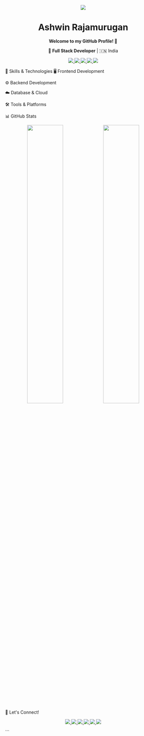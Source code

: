 <p align="center">
  <img src="https://github.com/Ashwin-Profile/blob/main/banner.png" />
</p>

<h1 align="center">Ashwin Rajamurugan</h1>
<p align="center">
  <b>Welcome to my GitHub Profile! 👋</b>  
</p>
<p align="center">
  🚀 <b>Full Stack Developer</b> | 🇮🇳 India  
</p>

<p align="center">
  <a href="https://github.com/Ashwin-Profile?tab=followers">
    <img src="https://img.shields.io/github/followers/Ashwin-Profile?label=FOLLOWERS&style=flat-square" />
  </a>
  <a href="https://www.linkedin.com/in/ashwin-rajamurugan-842aa9289/">
    <img src="https://img.shields.io/badge/LinkedIn-blue?style=flat-square&logo=linkedin" />
  </a>
  <a href="https://leetcode.com/u/Ashwin-2006">
    <img src="https://img.shields.io/badge/LeetCode-FFA116?style=flat-square&logo=leetcode&logoColor=white" />
  </a>
  <a href="https://www.hackerrank.com/rajaashwin2006">
    <img src="https://img.shields.io/badge/HackerRank-2EC866?style=flat-square&logo=hackerrank&logoColor=white" />
  </a>
  <a href="https://www.codechef.com/users/rajaashwin2006">
    <img src="https://img.shields.io/badge/CodeChef-5B4638?style=flat-square&logo=codechef&logoColor=white" />
  </a>
</p>


🚀 Skills & Technologies
🖥️ Frontend Development




⚙️ Backend Development


☁️ Database & Cloud


🛠 Tools & Platforms


📊 GitHub Stats
<p align="center"> <img src="https://github-readme-stats.vercel.app/api?username=Ashwin-Profile&show_icons=true&theme=dark" width="48%" /> <img src="https://github-readme-streak-stats.herokuapp.com/?user=Ashwin-Profile&theme=dark" width="48%" /> </p>
🔗 Let's Connect!
<p align="center"> <a href="mailto:your-email@example.com"> <img src="https://img.shields.io/badge/GMAIL-red?style=for-the-badge&logo=gmail&logoColor=white" /> </a> <a href="https://www.linkedin.com/in/ashwin-rajamurugan-842aa9289/"> <img src="https://img.shields.io/badge/LinkedIn-blue?style=for-the-badge&logo=linkedin" /> </a> <a href="https://leetcode.com/u/Ashwin-2006"> <img src="https://img.shields.io/badge/LeetCode-FFA116?style=for-the-badge&logo=leetcode&logoColor=white" /> </a> <a href="https://www.hackerrank.com/rajaashwin2006"> <img src="https://img.shields.io/badge/HackerRank-2EC866?style=for-the-badge&logo=hackerrank&logoColor=white" /> </a> <a href="https://www.codechef.com/users/rajaashwin2006"> <img src="https://img.shields.io/badge/CodeChef-5B4638?style=for-the-badge&logo=codechef&logoColor=white" /> </a> <a href="https://github.com/Ashwin-Profile"> <img src="https://img.shields.io/badge/GitHub-%23121011.svg?style=for-the-badge&logo=github&logoColor=white" /> </a> </p> ```
